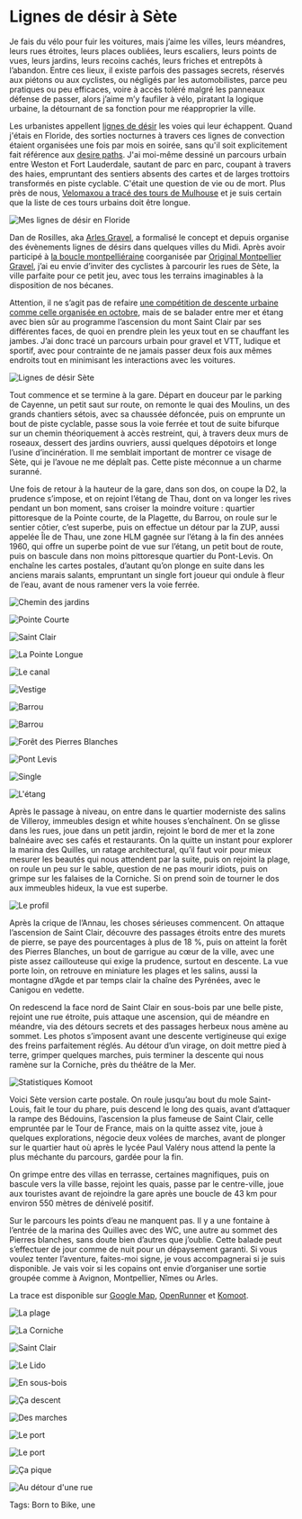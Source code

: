 # Lignes de désir à Sète

Je fais du vélo pour fuir les voitures, mais j’aime les villes, leurs méandres, leurs rues étroites, leurs places oubliées, leurs escaliers, leurs points de vues, leurs jardins, leurs recoins cachés, leurs friches et entrepôts à l’abandon. Entre ces lieux, il existe parfois des passages secrets, réservés aux piétons ou aux cyclistes, ou négligés par les automobilistes, parce peu pratiques ou peu efficaces, voire à accès toléré malgré les panneaux défense de passer, alors j’aime m’y faufiler à vélo, piratant la logique urbaine, la détournant de sa fonction pour me réapproprier la ville.<span id="more-53335"></span>

Les urbanistes appellent [lignes de désir](https://fr.wikipedia.org/wiki/Ligne_de_d%C3%A9sir) les voies qui leur échappent. Quand j'étais en Floride, des sorties nocturnes à travers ces lignes de convection étaient organisées une fois par mois en soirée, sans qu'il soit explicitement fait référence aux [desire paths](https://www.reddit.com/r/DesirePath/comments/8oh0f8/a_frequented_desire_path_of_mine_in_downtown_miami/). J'ai moi-même dessiné un parcours urbain entre Weston et Fort Lauderdale, sautant de parc en parc, coupant à travers des haies, empruntant des sentiers absents des cartes et de larges trottoirs transformés en piste cyclable. C'était une question de vie ou de mort. Plus près de nous, [Velomaxou a tracé des tours de Mulhouse](https://velomaxou.com/?s=tour+de+mulhouse&submit=Recherche) et je suis certain que la liste de ces tours urbains doit être longue.

![Mes lignes de désir en Floride](https://tcrouzet.comhttps://tcrouzet.com/images_tc/2020/01/lddfloride.jpg)

Dan de Rosilles, aka [Arles Gravel](https://arlesgravel.wordpress.com/), a formalisé le concept et depuis organise des évènements lignes de désirs dans quelques villes du Midi. Après avoir participé à [la boucle montpelliéraine](https://www.strava.com/clubs/475989/group_events/634368) coorganisée par [Original Montpellier Gravel](https://www.facebook.com/originalmontpelliergravel/), j’ai eu envie d’inviter des cyclistes à parcourir les rues de Sète, la ville parfaite pour ce petit jeu, avec tous les terrains imaginables à la disposition de nos bécanes.

Attention, il ne s’agit pas de refaire [une compétition de descente urbaine comme celle organisée en octobre](https://www.descenteurbainesete.fr/), mais de se balader entre mer et étang avec bien sûr au programme l’ascension du mont Saint Clair par ses différentes faces, de quoi en prendre plein les yeux tout en se chauffant les jambes. J’ai donc tracé un parcours urbain pour gravel et VTT, ludique et sportif, avec pour contrainte de ne jamais passer deux fois aux mêmes endroits tout en minimisant les interactions avec les voitures.

![Lignes de désir Sète](https://tcrouzet.comhttps://tcrouzet.com/images_tc/2020/01/lddmap.jpg)

Tout commence et se termine à la gare. Départ en douceur par le parking de Cayenne, un petit saut sur route, on remonte le quai des Moulins, un des grands chantiers sétois, avec sa chaussée défoncée, puis on emprunte un bout de piste cyclable, passe sous la voie ferrée et tout de suite bifurque sur un chemin théoriquement à accès restreint, qui, à travers deux murs de roseaux, dessert des jardins ouvriers, aussi quelques dépotoirs et longe l’usine d’incinération. Il me semblait important de montrer ce visage de Sète, qui je l’avoue ne me déplaît pas. Cette piste méconnue a un charme suranné.

Une fois de retour à la hauteur de la gare, dans son dos, on coupe la D2, la prudence s’impose, et on rejoint l’étang de Thau, dont on va longer les rives pendant un bon moment, sans croiser la moindre voiture : quartier pittoresque de la Pointe courte, de la Plagette, du Barrou, on roule sur le sentier côtier, c’est superbe, puis on effectue un détour par la ZUP, aussi appelée Île de Thau, une zone HLM gagnée sur l’étang à la fin des années 1960, qui offre un superbe point de vue sur l’étang, un petit bout de route, puis on bascule dans non moins pittoresque quartier du Pont-Levis. On enchaîne les cartes postales, d’autant qu’on plonge en suite dans les anciens marais salants, empruntant un single fort joueur qui ondule à fleur de l’eau, avant de nous ramener vers la voie ferrée.

![Chemin des jardins](https://tcrouzet.comhttps://tcrouzet.com/images_tc/2020/01/IMG_8931.jpeg)

![Pointe Courte](https://tcrouzet.comhttps://tcrouzet.com/images_tc/2020/01/IMG_8782.jpeg)

![Saint Clair](https://tcrouzet.comhttps://tcrouzet.com/images_tc/2020/01/IMG_8785.jpeg)

![La Pointe Longue](https://tcrouzet.comhttps://tcrouzet.com/images_tc/2020/01/IMG_8784.jpeg)

![Le canal](https://tcrouzet.comhttps://tcrouzet.com/images_tc/2020/01/IMG_8789.jpeg)

![Vestige](https://tcrouzet.comhttps://tcrouzet.com/images_tc/2020/01/IMG_8791.jpeg)

![Barrou](https://tcrouzet.comhttps://tcrouzet.com/images_tc/2020/01/IMG_8795.jpeg)

![Barrou](https://tcrouzet.comhttps://tcrouzet.com/images_tc/2020/01/IMG_8796.jpeg)

![Forêt des Pierres Blanches](https://tcrouzet.comhttps://tcrouzet.com/images_tc/2020/01/IMG_8818.jpeg)

![Pont Levis](https://tcrouzet.comhttps://tcrouzet.com/images_tc/2020/01/IMG_8838.jpeg)

![Single](https://tcrouzet.comhttps://tcrouzet.com/images_tc/2020/01/IMG_8844.jpeg)

![L'étang](https://tcrouzet.comhttps://tcrouzet.com/images_tc/2020/01/IMG_8847.jpeg)

Après le passage à niveau, on entre dans le quartier moderniste des salins de Villeroy, immeubles design et white houses s’enchaînent. On se glisse dans les rues, joue dans un petit jardin, rejoint le bord de mer et la zone balnéaire avec ses cafés et restaurants. On la quitte un instant pour explorer la marina des Quilles, un ratage architectural, qu’il faut voir pour mieux mesurer les beautés qui nous attendent par la suite, puis on rejoint la plage, on roule un peu sur le sable, question de ne pas mourir idiots, puis on grimpe sur les falaises de la Corniche. Si on prend soin de tourner le dos aux immeubles hideux, la vue est superbe.

![Le profil](https://tcrouzet.comhttps://tcrouzet.com/images_tc/2020/01/lddprofil.png)

Après la crique de l’Annau, les choses sérieuses commencent. On attaque l’ascension de Saint Clair, découvre des passages étroits entre des murets de pierre, se paye des pourcentages à plus de 18 %, puis on atteint la forêt des Pierres Blanches, un bout de garrigue au cœur de la ville, avec une piste assez caillouteuse qui exige la prudence, surtout en descente. La vue porte loin, on retrouve en miniature les plages et les salins, aussi la montagne d’Agde et par temps clair la chaîne des Pyrénées, avec le Canigou en vedette.

On redescend la face nord de Saint Clair en sous-bois par une belle piste, rejoint une rue étroite, puis attaque une ascension, qui de méandre en méandre, via des détours secrets et des passages herbeux nous amène au sommet. Les photos s’imposent avant une descente vertigineuse qui exige des freins parfaitement réglés. Au détour d’un virage, on doit mettre pied à terre, grimper quelques marches, puis terminer la descente qui nous ramène sur la Corniche, près du théâtre de la Mer.

![Statistiques Komoot](https://tcrouzet.comhttps://tcrouzet.com/images_tc/2020/01/surface.png)

Voici Sète version carte postale. On roule jusqu’au bout du mole Saint-Louis, fait le tour du phare, puis descend le long des quais, avant d’attaquer la rampe des Bédouins, l’ascension la plus fameuse de Saint Clair, celle empruntée par le Tour de France, mais on la quitte assez vite, joue à quelques explorations, négocie deux volées de marches, avant de plonger sur le quartier haut où après le lycée Paul Valéry nous attend la pente la plus méchante du parcours, gardée pour la fin.

On grimpe entre des villas en terrasse, certaines magnifiques, puis on bascule vers la ville basse, rejoint les quais, passe par le centre-ville, joue aux touristes avant de rejoindre la gare après une boucle de 43 km pour environ 550 mètres de dénivelé positif.

Sur le parcours les points d’eau ne manquent pas. Il y a une fontaine à l’entrée de la marina des Quilles avec des WC, une autre au sommet des Pierres blanches, sans doute bien d’autres que j’oublie. Cette balade peut s’effectuer de jour comme de nuit pour un dépaysement garanti. Si vous voulez tenter l’aventure, faites-moi signe, je vous accompagnerai si je suis disponible. Je vais voir si les copains ont envie d’organiser une sortie groupée comme à Avignon, Montpellier, Nîmes ou Arles.

La trace est disponible sur [Google Map](https://drive.google.com/open?id=1u58LcXG1g0QC103kT1dXuzbHVcnVIw-o&usp=sharing), [OpenRunner](https://www.openrunner.com/r/10938815) et [Komoot](https://www.komoot.com/tour/111479343).

![La plage](https://tcrouzet.comhttps://tcrouzet.com/images_tc/2020/01/IMG_8853.jpeg)

![La Corniche](https://tcrouzet.comhttps://tcrouzet.com/images_tc/2020/01/IMG_8870.jpeg)

![Saint Clair](https://tcrouzet.comhttps://tcrouzet.com/images_tc/2020/01/IMG_8874.jpeg)

![Le Lido](https://tcrouzet.comhttps://tcrouzet.com/images_tc/2020/01/IMG_8883.jpeg)

![En sous-bois](https://tcrouzet.comhttps://tcrouzet.com/images_tc/2020/01/IMG_8885.jpeg)

![Ça descent](https://tcrouzet.comhttps://tcrouzet.com/images_tc/2020/01/IMG_8890.jpeg)

![Des marches](https://tcrouzet.comhttps://tcrouzet.com/images_tc/2020/01/IMG_8894.jpeg)

![Le port](https://tcrouzet.comhttps://tcrouzet.com/images_tc/2020/01/IMG_8914.jpeg)

![Le port](https://tcrouzet.comhttps://tcrouzet.com/images_tc/2020/01/IMG_8916.jpeg)

![Ça pique](https://tcrouzet.comhttps://tcrouzet.com/images_tc/2020/01/IMG_8918.jpeg)

![Au détour d'une rue](https://tcrouzet.comhttps://tcrouzet.com/images_tc/2020/01/IMG_8926.jpeg)



Tags: Born to Bike, une
